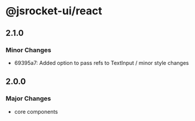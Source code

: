 # @jsrocket-ui/react

## 2.1.0

### Minor Changes

- 69395a7: Added option to pass refs to TextInput / minor style changes

## 2.0.0

### Major Changes

- core components
